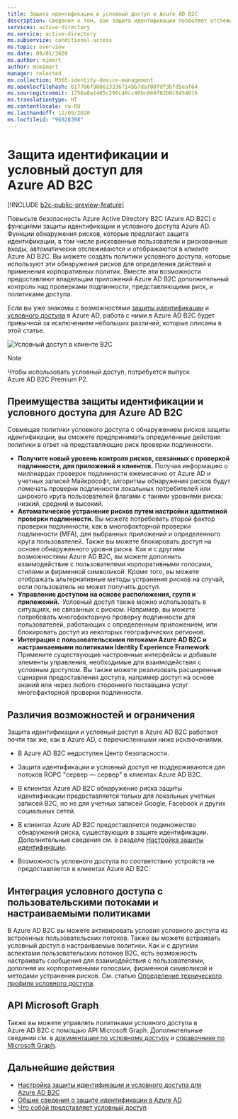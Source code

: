 ```yaml
---
title: Защита идентификации и условный доступ в Azure AD B2C
description: Сведения о том, как защита идентификации позволяет отслеживать рискованные операции входа и обнаружения рисков. Узнайте, как и условный доступ позволяет применять корпоративные политики на основе событий риска в клиентах Azure AD B2C.
services: active-directory
ms.service: active-directory
ms.subservice: conditional-access
ms.topic: overview
ms.date: 09/01/2020
ms.author: mimart
author: msmimart
manager: celested
ms.collection: M365-identity-device-management
ms.openlocfilehash: b17706f908613336714bb7daf08fdf3bfd5eaf64
ms.sourcegitcommit: 1756a8a1485c290c46cc40bc869702b8c8454016
ms.translationtype: HT
ms.contentlocale: ru-RU
ms.lasthandoff: 12/09/2020
ms.locfileid: "96928398"
---
```

# <a name="identity-protection-and-conditional-access-for-azure-ad-b2c"></a>Защита идентификации и условный доступ для Azure AD B2C

[!INCLUDE [b2c-public-preview-feature](../../includes/active-directory-b2c-public-preview.md)]

Повысьте безопасность Azure Active Directory B2C (Azure AD B2C) с функциями защиты идентификации и условного доступа Azure AD. Функции обнаружения рисков, которые предлагает защита идентификации, в том числе рискованные пользователи и рискованные входы, автоматически отслеживаются и отображаются в клиенте Azure AD B2C. Вы можете создать политики условного доступа, которые используют эти обнаружения рисков для определения действий и применения корпоративных политик. Вместе эти возможности предоставляют владельцам приложений Azure AD B2C дополнительный контроль над проверками подлинности, представляющими риск, и политиками доступа.
  
Если вы уже знакомы с возможностями [защиты идентификации](../active-directory/identity-protection/overview-identity-protection.md) и [условного доступа](../active-directory/conditional-access/overview.md) в Azure AD, работа с ними в Azure AD B2C будет привычной за исключением небольших различий, которые описаны в этой статье.

![Условный доступ в клиенте B2C](media/conditional-access-identity-protection-overview/conditional-access-b2c.png)

> [!NOTE]
> Чтобы использовать условный доступ, потребуется выпуск Azure AD B2C Premium P2.

## <a name="benefits-of-identity-protection-and-conditional-access-for-azure-ad-b2c"></a>Преимущества защиты идентификации и условного доступа для Azure AD B2C  

Совмещая политики условного доступа с обнаружением рисков защиты идентификации, вы сможете предпринимать определенные действия политики в ответ на представляющие риск проверки подлинности.

- **Получите новый уровень контроля рисков, связанных с проверкой подлинности, для приложений и клиентов.** Получая информацию о миллиардах проверок подлинности ежемесячно от Azure AD и учетных записей Майкрософт, алгоритмы обнаружения рисков будут помечать проверки подлинности локальных потребителей или широкого круга пользователей флагами с такими уровнями риска: низкий, средний и высокий.
- **Автоматическое устранение рисков путем настройки адаптивной проверки подлинности.** Вы можете потребовать второй фактор проверки подлинности, как в многофакторной проверки подлинности (MFA), для выбранных приложений и определенного круга пользователей. Также вы можете блокировать доступ на основе обнаруженного уровня риска. Как и с другими возможностями Azure AD B2C, вы можете дополнить взаимодействие с пользователями корпоративными голосами, стилями и фирменной символикой. Кроме того, вы можете отображать альтернативные методы устранения рисков на случай, если пользователь не может получить доступ.
- **Управление доступом на основе расположения, групп и приложений.**  Условный доступ также можно использовать в ситуациях, не связанных с риском. Например, вы можете потребовать многофакторную проверку подлинности для пользователей, работающих с определенным приложением, или блокировать доступ из некоторых географических регионов.
- **Интеграция с пользовательскими потоками Azure AD B2C и настраиваемыми политиками Identity Experience Framework**. Примените существующие настроенные интерфейсы и добавьте элементы управления, необходимые для взаимодействия с условным доступом. Вы также можете реализовать расширенные сценарии предоставления доступа, например доступ на основе знаний или через любого стороннего поставщика услуг многофакторной проверки подлинности.

## <a name="feature-differences-and-limitations"></a>Различия возможностей и ограничения

Защита идентификации и условный доступ в Azure AD B2C работают почти так же, как в Azure AD, с перечисленными ниже исключениями.

- В Azure AD B2C недоступен Центр безопасности.

- Защита идентификации и условный доступ не поддерживаются для потоков ROPC "сервер — сервер" в клиентах Azure AD B2C.

- В клиентах Azure AD B2C обнаружение риска защиты идентификации предоставляется только для локальных учетных записей B2C, но не для учетных записей Google, Facebook и других социальных сетей.

- В клиентах Azure AD B2C предоставляется подмножество обнаружений риска, существующих в защите идентификации. Дополнительные сведения см. в разделе [Настройка защиты идентификации](conditional-access-identity-protection-setup.md#set-up-identity-protection).

- Возможность условного доступа по соответствию устройств не предоставляется в клиентах Azure AD B2C.


## <a name="integrate-conditional-access-with-user-flows-and-custom-policies"></a>Интеграция условного доступа с пользовательскими потоками и настраиваемыми политиками

В Azure AD B2C вы можете активировать условия условного доступа из встроенных пользовательских потоков. Также вы можете встраивать условный доступ в настраиваемые политики. Как и с другими аспектами пользовательских потоков B2C, есть возможность настраивать сообщения для взаимодействия с пользователями, дополняя их корпоративными голосами, фирменной символикой и методами устранения рисков. См. статью [Определение технического профиля условного доступа](conditional-access-technical-profile.md).

## <a name="microsoft-graph-api"></a>API Microsoft Graph

Также вы можете управлять политиками условного доступа в Azure AD B2C с помощью API Microsoft Graph. Дополнительные сведения см. в [документации по условному доступу](../active-directory/conditional-access/overview.md) и [справочнике по Microsoft Graph](/graph/api/resources/conditionalaccesspolicy?view=graph-rest-beta).

## <a name="next-steps"></a>Дальнейшие действия

- [Настройка защиты идентификации и условного доступа для Azure AD B2C](conditional-access-identity-protection-setup.md)
- [Общие сведения о защите идентификации в Azure AD](../active-directory/identity-protection/overview-identity-protection.md)
- [Что собой представляет условный доступ](../active-directory/conditional-access/overview.md)